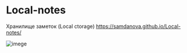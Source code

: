 # Local-notes
Хранилище заметок (Local ctorage)
https://samdanova.github.io/Local-notes/


![imege](https://github.com/Samdanova/Local-notes/blob/main/src/notes.gif)


